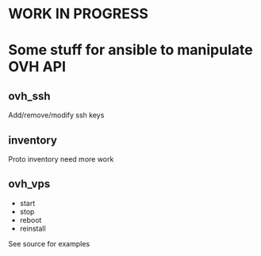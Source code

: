 
# WORK IN PROGRESS
# Some stuff for ansible to manipulate OVH API
## ovh_ssh
Add/remove/modify ssh keys
## inventory
Proto inventory need more work
## ovh_vps
* start
* stop
* reboot
* reinstall

See source for examples

